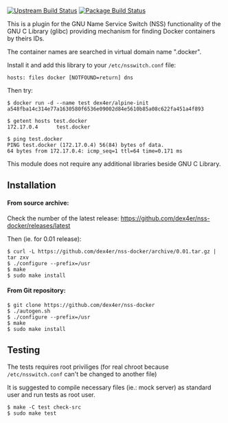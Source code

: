 [![Upstream Build Status](https://travis-ci.org/dex4er/nss-docker.png?branch=master)](https://travis-ci.org/dex4er/nss-docker)
[![Package Build Status](https://travis-ci.org/dex4er/deb-libnss-docker.png?branch=master)](https://travis-ci.org/dex4er/deb-libnss-docker)

This is a plugin for the GNU Name Service Switch (NSS) functionality of
the GNU C Library (glibc) providing mechanism for finding Docker
containers by theirs IDs.

The container names are searched in virtual domain name ".docker".

Install it and add this library to your `/etc/nsswitch.conf` file:

```
hosts: files docker [NOTFOUND=return] dns
```

Then try:

```
$ docker run -d --name test dex4er/alpine-init
a548fba14c314e77a1630580f6536e09002d84e5610b85a08c622fa451a4f893

$ getent hosts test.docker
172.17.0.4      test.docker

$ ping test.docker
PING test.docker (172.17.0.4) 56(84) bytes of data.
64 bytes from 172.17.0.4: icmp_seq=1 ttl=64 time=0.171 ms
```

This module does not require any additional libraries beside GNU C Library.

## Installation

#### From source archive:

Check the number of the latest release: https://github.com/dex4er/nss-docker/releases/latest

Then (ie. for 0.01 release):

```
$ curl -L https://github.com/dex4er/nss-docker/archive/0.01.tar.gz | tar zxv
$ ./configure --prefix=/usr
$ make
$ sudo make install
```

#### From Git repository:

```
$ git clone https://github.com/dex4er/nss-docker
$ ./autogen.sh
$ ./configure --prefix=/usr
$ make
$ sudo make install
```

## Testing

The tests requires root priviliges (for real chroot because `/etc/nsswitch.conf` can't be changed to another file)

It is suggested to compile necessary files (ie.: mock server) as standard user and run tests as root user.

```
$ make -C test check-src
$ sudo make test
```
